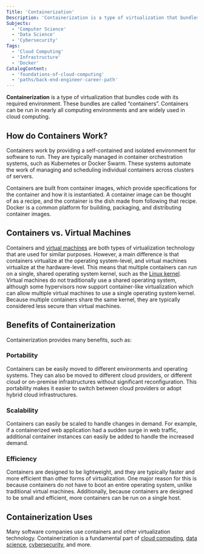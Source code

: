 ```yaml
---
Title: 'Containerization'
Description: 'Containerization is a type of virtualization that bundles code with its required environment.'
Subjects:
  - 'Computer Science'
  - 'Data Science'
  - 'Cybersecurity'
Tags:
  - 'Cloud Computing'
  - 'Infrastructure'
  - 'Docker'
CatalogContent:
  - 'foundations-of-cloud-computing'
  - 'paths/back-end-engineer-career-path'
---
```


**Containerization** is a type of virtualization that bundles code with its required environment. These bundles are called “containers”. Containers can be run in nearly all computing environments and are widely used in cloud computing.

## How do Containers Work?

Containers work by providing a self-contained and isolated environment for software to run. They are typically managed in container orchestration systems, such as Kubernetes or Docker Swarm. These systems automate the work of managing and scheduling individual containers across clusters of servers.

Containers are built from container images, which provide specifications for the container and how it is instantiated. A container image can be thought of as a recipe, and the container is the dish made from following that recipe. Docker is a common platform for building, packaging, and distributing container images.

## Containers vs. Virtual Machines

Containers and [virtual machines](https://www.codecademy.com/resources/docs/general/virtual-machines) are both types of virtualization technology that are used for similar purposes. However, a main difference is that containers virtualize at the operating system-level, and virtual machines virtualize at the hardware-level. This means that multiple containers can run on a single, shared operating system kernel, such as the [Linux kernel](https://www.codecademy.com/resources/docs/open-source/linux-kernel). Virtual machines do not traditionally use a shared operating system, although some hypervisors now support container-like virtualization which can allow multiple virtual machines to use a single operating system kernel. Because multiple containers share the same kernel, they are typically considered less secure than virtual machines.

## Benefits of Containerization

Containerization provides many benefits, such as:

### Portability

Containers can be easily moved to different environments and operating systems. They can also be moved to different cloud providers, or different cloud or on-premise infrastructures without significant reconfiguration. This portability makes it easier to switch between cloud providers or adopt hybrid cloud infrastructures.

### Scalability

Containers can easily be scaled to handle changes in demand. For example, if a containerized web application had a sudden surge in web traffic, additional container instances can easily be added to handle the increased demand.

### Efficiency

Containers are designed to be lightweight, and they are typically faster and more efficient than other forms of virtualization. One major reason for this is because containers do not have to boot an entire operating system, unlike traditional virtual machines. Additionally, because containers are designed to be small and efficient, more containers can be run on a single host.

## Containerization Uses

Many software companies use containers and other virtualization technology. Containerization is a fundamental part of [cloud computing](https://www.codecademy.com/resources/docs/cloud-computing), [data science](https://www.codecademy.com/resources/docs/data-science), [cybersecurity](https://www.codecademy.com/resources/docs/cybersecurity), and more.

